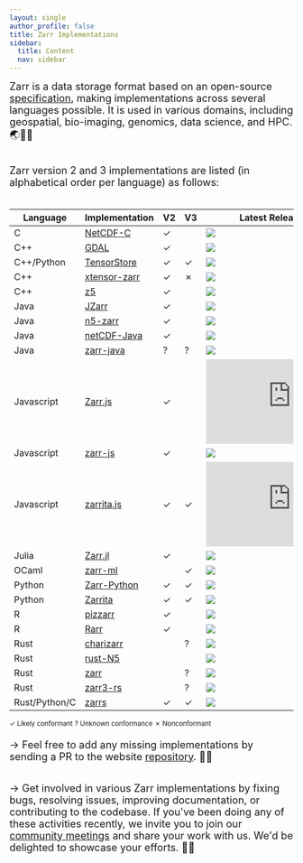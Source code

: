 ```yaml
---
layout: single
author_profile: false
title: Zarr Implementations
sidebar:
  title: Content
  nav: sidebar
---
```


<font size="4">
Zarr is a data storage format based on an open-source <a
href="https://zarr-specs.readthedocs.io/">specification</a>, making
implementations across several languages possible. It is used in various
domains, including geospatial, bio-imaging, genomics, data science, and HPC. 🌏🔬🧬<br><br>

Zarr version 2 and 3 implementations are listed (in alphabetical order per language) as follows:<br><br> </font>

| Language      | Implementation | V2 | V3 | Latest Release/Commit |
| ------------- | -------------- | -- | -- | --------------------- |
| C             | [NetCDF-C]     | ✓  |    | ![][NetCDF-C-re]      |
| C++           | [GDAL]         | ✓  |    | ![][GDAL-re]          |
| C++/Python    | [TensorStore]  | ✓  | ✓  | ![][tensorstore-lu]   |
| C++           | [xtensor-zarr] | ✓  | ✗  | ![][xtensor-zarr-lu]  |
| C++           | [z5]           | ✓  |    | ![][z5-re]            |
| Java          | [JZarr]        | ✓  |    | ![][JZarr-lu]         |
| Java          | [n5-zarr]      | ✓  |    | ![][n5-zarr-lu]       |
| Java          | [netCDF-Java]  | ✓  |    | ![][netCDF-Java-re]   |
| Java          | [zarr-java]    | ?  | ?  | ![][zarr-java-re]     |
| Javascript    | [Zarr.js]      | ✓  |    | ![][Zarr.js-re]       |
| Javascript    | [zarr-js]      | ✓  |    | ![][zarr-js-lu]       |
| Javascript    | [zarrita.js]   | ✓  | ✓  | ![][zarrita.js-re]    |
| Julia         | [Zarr.jl]      | ✓  |    | ![][Zarr.jl-re]       |
| OCaml         | [zarr-ml]      |    | ✓  | ![][zarr-ml-re]       |
| Python        | [Zarr-Python]  | ✓  | ✓  | ![][Zarr-Python-re]   |
| Python        | [Zarrita]      | ✓  | ✓  | ![][Zarrita-lu]       |
| R             | [pizzarr]      | ✓  |    | ![][pizzarr-lu]       |
| R             | [Rarr]         | ✓  |    | ![][Rarr-lu]          |
| Rust          | [charizarr]    |    | ?  | ![][charizarr-lu]     |
| Rust          | [rust-N5]      |    |    | ![][rust-N5-lu]       |
| Rust          | [zarr]         |    | ?  | ![][zarr-lu]          |
| Rust          | [zarr3-rs]     |    | ?  | ![][zarr3-rs-lu]      |
| Rust/Python/C | [zarrs]        | ✓  | ✓  | ![][zarrs-re]         |

<sup>✓ Likely conformant</sup> <sup>? Unknown conformance</sup> <sup>✗ Nonconformant</sup>

[NetCDF-C]: https://github.com/Unidata/netcdf-c
[NetCDF-C-re]: https://img.shields.io/github/release-date-pre/Unidata/netcdf-c
[GDAL]: https://gdal.org/drivers/raster/zarr.html
[GDAL-re]: https://img.shields.io/github/release-date-pre/OSGeo/gdal
[JZarr]: https://github.com/bcdev/jzarr
[JZarr-lu]: https://img.shields.io/github/last-commit/bcdev/jzarr
[Zarr.js]: https://github.com/gzuidhof/zarr.js
[Zarr.js-re]: https://img.shields.io/github/release-date-pre/gzuidhof/zarr.js
[Zarr.jl]: https://github.com/JuliaIO/Zarr.jl
[Zarr.jl-re]: https://img.shields.io/github/release-date-pre/JuliaIO/Zarr.jl
[Zarr-Python]: https://github.com/zarr-developers/zarr-python
[Zarr-Python-re]: https://img.shields.io/github/release-date-pre/zarr-developers/zarr-python
[Zarrita]: https://github.com/scalableminds/zarrita
[Zarrita-lu]: https://img.shields.io/github/last-commit/scalableminds/zarrita
[Rarr]: https://github.com/grimbough/Rarr
[Rarr-lu]: https://img.shields.io/github/last-commit/grimbough/Rarr
[rust-N5]: https://github.com/aschampion/rust-n5
[rust-N5-lu]: https://img.shields.io/github/last-commit/aschampion/rust-n5
[TensorStore]: https://github.com/google/tensorstore/
[TensorStore-lu]: https://img.shields.io/github/last-commit/google/tensorstore
[n5-zarr]: https://github.com/saalfeldlab/n5-zarr
[n5-zarr-lu]: https://img.shields.io/github/last-commit/saalfeldlab/n5-zarr
[zarr-js]: https://github.com/freeman-lab/zarr-js
[zarr-js-lu]: https://img.shields.io/github/last-commit/freeman-lab/zarr-js
[zarr]: https://github.com/sci-rs/zarr
[zarr-lu]: https://img.shields.io/github/last-commit/sci-rs/zarr
[xtensor-zarr]: https://github.com/xtensor-stack/xtensor-zarr
[xtensor-zarr-lu]: https://img.shields.io/github/last-commit/xtensor-stack/xtensor-zarr
[netCDF-Java]: https://github.com/Unidata/netcdf-java
[netCDF-Java-re]: https://img.shields.io/github/release-date-pre/Unidata/netcdf-java
[z5]: https://github.com/constantinpape/z5
[z5-re]: https://img.shields.io/github/release-date-pre/constantinpape/z5
[pizzarr]: https://keller-mark.github.io/pizzarr/
[pizzarr-lu]: https://img.shields.io/github/last-commit/keller-mark/pizzarr
[zarrs]: https://github.com/LDeakin/zarrs
[zarrs-re]: https://img.shields.io/github/release-date-pre/LDeakin/zarrs
[zarrita.js]: https://github.com/manzt/zarrita.js
[zarrita.js-re]: https://img.shields.io/github/release-date-pre/manzt/zarrita.js
[zarr-ml]: https://github.com/zoj613/zarr-ml
[zarr-ml-re]: https://img.shields.io/github/release-date-pre/zoj613/zarr-ml
[zarr3-rs]: https://github.com/clbarnes/zarr3-rs
[zarr3-rs-lu]: https://img.shields.io/github/last-commit/clbarnes/zarr3-rs
[charizarr]: https://github.com/mpiannucci/charizarr
[charizarr-lu]: https://img.shields.io/github/last-commit/mpiannucci/charizarr
[zarr-java]: https://github.com/zarr-developers/zarr-java
[zarr-java-re]: https://img.shields.io/github/release-date-pre/zarr-developers/zarr-java

<font size="4">
→ Feel free to add any missing implementations by sending a PR to the website <a href="https://github.com/zarr-developers/zarr-developers.github.io/">repository</a>. 🤝🏻<br><br>

→ Get involved in various Zarr implementations by fixing bugs, resolving issues, improving documentation, or contributing to the codebase.
If you've been doing any of these activities recently, we invite you to join our <a href="https://zarr.dev/community-calls/">community meetings</a> and share your work with us. We'd be delighted to showcase your efforts. 💪🏻 </font>
